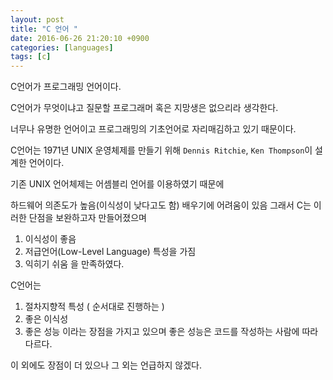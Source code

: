 ```yaml
---
layout: post
title: "C 언어 "
date: 2016-06-26 21:20:10 +0900
categories: [languages]
tags: [c]
---
```


C언어가 프로그래밍 언어이다.

C언어가 무엇이냐고 질문할 프로그래머 혹은 지망생은 없으리라 생각한다.

너무나 유명한 언어이고 프로그래밍의 기초언어로 자리매김하고 있기 때문이다.

C언어는 1971년 UNIX 운영체제를 만들기 위해 `Dennis Ritchie`, `Ken Thompson`이 설계한 언어이다.

기존 UNIX 언어체제는 어셈블리 언어를 이용하였기 때문에

하드웨어 의존도가 높음(이식성이 낮다고도 함)
배우기에 어려움이 있음
그래서 C는 이러한 단점을 보완하고자 만들어졌으며
1. 이식성이 좋음
2. 저급언어(Low-Level Language) 특성을 가짐
3. 익히기 쉬움
을 만족하였다.

C언어는
1. 절차지향적 특성 ( 순서대로 진행하는 )
2. 좋은 이식성
3. 좋은 성능
이라는 장점을 가지고 있으며 좋은 성능은 코드를 작성하는 사람에 따라 다르다.

이 외에도 장점이 더 있으나 그 외는 언급하지 않겠다.
